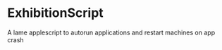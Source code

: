 ExhibitionScript
================

A lame applescript to autorun applications and restart machines on app crash
